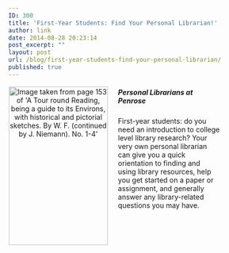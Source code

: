 ```yaml
---
ID: 300
title: 'First-Year Students: Find Your Personal Librarian!'
author: link
date: 2014-08-28 20:23:14
post_excerpt: ""
layout: post
url: /blog/first-year-students-find-your-personal-librarian/
published: true
---
```

<div style="width: 40%;float: left;margin-top: 2px;text-align: center;margin-bottom: 2px;margin-right: 20px"><a title="Image taken from page 153 of 'A Tour round Reading, being a guide to its Environs, with historical and pictorial sketches. By W. F. (continued by J. Niemann). No. 1-4' by The British Library, on Flickr" href="https://www.flickr.com/photos/britishlibrary/11017062075"><img src="https://farm8.staticflickr.com/7432/11017062075_fd51737b6e_m.jpg" alt="Image taken from page 153 of 'A Tour round Reading, being a guide to its Environs, with historical and pictorial sketches. By W. F. (continued by J. Niemann). No. 1-4'" width="200" height="320" /></a></div>
<div style="width: 85%"><h5>Personal Librarians at Penrose</h5>
First-year students: do you need an introduction to college level library research? Your very own personal librarian can give you a quick orientation to finding and using library resources, help you get started on a paper or assignment, and generally answer any library-related questions you may have.</div>